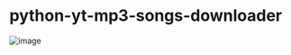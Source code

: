 # python-yt-mp3-songs-downloader

![image](https://github.com/heridev/python-yt-mp3-songs-downloader/assets/1863670/6672d451-9472-47a5-aa50-ca114d91834b)

